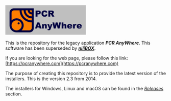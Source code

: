 <img src="./logo.png" width="50%">

This is the repository for the legacy application ***PCR AnyWhere***. This software has been superseded by [***niliBOX***](https://nilibox.com).

If you are looking for the web page, please follow this link: [https://pcranywhere.com](https://pcranywhere.com)

The purpose of creating this repository is to provide the latest version of the installers. This is the version 2.3 from 2014.

The installers for Windows, Linux and macOS can be found in the [*Releases*](https://github.com/jcarlos-prieto/PCRAnyWhere/releases) section.
